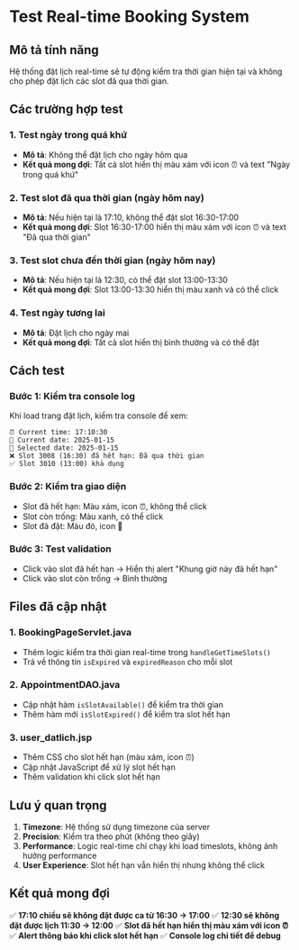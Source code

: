 # Test Real-time Booking System

## Mô tả tính năng
Hệ thống đặt lịch real-time sẽ tự động kiểm tra thời gian hiện tại và không cho phép đặt lịch các slot đã qua thời gian.

## Các trường hợp test

### 1. Test ngày trong quá khứ
- **Mô tả**: Không thể đặt lịch cho ngày hôm qua
- **Kết quả mong đợi**: Tất cả slot hiển thị màu xám với icon ⏰ và text "Ngày trong quá khứ"

### 2. Test slot đã qua thời gian (ngày hôm nay)
- **Mô tả**: Nếu hiện tại là 17:10, không thể đặt slot 16:30-17:00
- **Kết quả mong đợi**: Slot 16:30-17:00 hiển thị màu xám với icon ⏰ và text "Đã qua thời gian"

### 3. Test slot chưa đến thời gian (ngày hôm nay)
- **Mô tả**: Nếu hiện tại là 12:30, có thể đặt slot 13:00-13:30
- **Kết quả mong đợi**: Slot 13:00-13:30 hiển thị màu xanh và có thể click

### 4. Test ngày tương lai
- **Mô tả**: Đặt lịch cho ngày mai
- **Kết quả mong đợi**: Tất cả slot hiển thị bình thường và có thể đặt

## Cách test

### Bước 1: Kiểm tra console log
Khi load trang đặt lịch, kiểm tra console để xem:
```
⏰ Current time: 17:10:30
📅 Current date: 2025-01-15
📅 Selected date: 2025-01-15
❌ Slot 3008 (16:30) đã hết hạn: Đã qua thời gian
✅ Slot 3010 (13:00) khả dụng
```

### Bước 2: Kiểm tra giao diện
- Slot đã hết hạn: Màu xám, icon ⏰, không thể click
- Slot còn trống: Màu xanh, có thể click
- Slot đã đặt: Màu đỏ, icon 🚫

### Bước 3: Test validation
- Click vào slot đã hết hạn → Hiển thị alert "Khung giờ này đã hết hạn"
- Click vào slot còn trống → Bình thường

## Files đã cập nhật

### 1. BookingPageServlet.java
- Thêm logic kiểm tra thời gian real-time trong `handleGetTimeSlots()`
- Trả về thông tin `isExpired` và `expiredReason` cho mỗi slot

### 2. AppointmentDAO.java
- Cập nhật hàm `isSlotAvailable()` để kiểm tra thời gian
- Thêm hàm mới `isSlotExpired()` để kiểm tra slot hết hạn

### 3. user_datlich.jsp
- Thêm CSS cho slot hết hạn (màu xám, icon ⏰)
- Cập nhật JavaScript để xử lý slot hết hạn
- Thêm validation khi click slot hết hạn

## Lưu ý quan trọng

1. **Timezone**: Hệ thống sử dụng timezone của server
2. **Precision**: Kiểm tra theo phút (không theo giây)
3. **Performance**: Logic real-time chỉ chạy khi load timeslots, không ảnh hưởng performance
4. **User Experience**: Slot hết hạn vẫn hiển thị nhưng không thể click

## Kết quả mong đợi

✅ **17:10 chiều sẽ không đặt được ca từ 16:30 -> 17:00**
✅ **12:30 sẽ không đặt được lịch 11:30 -> 12:00**
✅ **Slot đã hết hạn hiển thị màu xám với icon ⏰**
✅ **Alert thông báo khi click slot hết hạn**
✅ **Console log chi tiết để debug** 